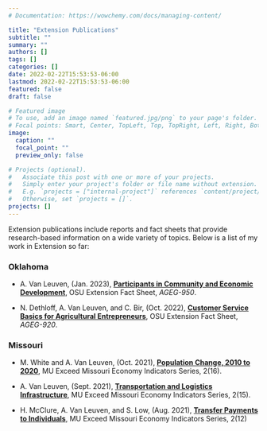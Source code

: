 ```yaml
---
# Documentation: https://wowchemy.com/docs/managing-content/

title: "Extension Publications"
subtitle: ""
summary: ""
authors: []
tags: []
categories: []
date: 2022-02-22T15:53:53-06:00
lastmod: 2022-02-22T15:53:53-06:00
featured: false
draft: false

# Featured image
# To use, add an image named `featured.jpg/png` to your page's folder.
# Focal points: Smart, Center, TopLeft, Top, TopRight, Left, Right, BottomLeft, Bottom, BottomRight.
image:
  caption: ""
  focal_point: ""
  preview_only: false

# Projects (optional).
#   Associate this post with one or more of your projects.
#   Simply enter your project's folder or file name without extension.
#   E.g. `projects = ["internal-project"]` references `content/project/deep-learning/index.md`.
#   Otherwise, set `projects = []`.
projects: []
---
```


Extension publications include reports and fact sheets that provide research-based information on a wide variety of topics. Below is a list of my work in Extension so far:

### **Oklahoma**

* A. Van Leuven, (Jan. 2023), [**Participants in Community and Economic Development**](/files/papers/extension/agec_9500.pdf), OSU Extension Fact Sheet, *AGEG-950*.

* N. Dethloff, A. Van Leuven, and C. Bir, (Oct. 2022), [**Customer Service Basics for Agricultural Entrepreneurs**](/files/papers/extension/agec_920.pdf), OSU Extension Fact Sheet, *AGEG-920*.

### **Missouri**

* M. White and A. Van Leuven, (Oct. 2021), [**Population Change, 2010 to 2020**](/files/papers/extension/mei16.pdf), MU Exceed Missouri Economy Indicators Series, 2(16).

* A. Van Leuven, (Sept. 2021), [**Transportation and Logistics Infrastructure**](/files/papers/extension/mei15.pdf), MU Exceed Missouri Economy Indicators Series, 2(15).

* H. McClure, A. Van Leuven, and S. Low, (Aug. 2021), [**Transfer Payments to Individuals**](/files/papers/extension/mei12.pdf), MU Exceed Missouri Economy Indicators Series, 2(12)
